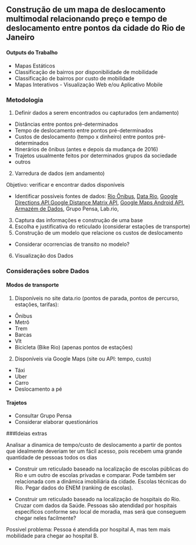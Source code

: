 ## Construção de um mapa de deslocamento multimodal relacionando preço e tempo de deslocamento entre pontos da cidade do Rio de Janeiro


#### Outputs do Trabalho
- Mapas Estáticos
- Classificação de bairros por disponibilidade de mobilidade
- Classificação de bairros por custo de mobilidade
- Mapas Interativos - Visualização Web e/ou Aplicativo Mobile

### Metodologia
1. Definir dados a serem encontrados ou capturados (em andamento)
 * Distâncias entre pontos pré-determinados
 * Tempo de deslocamento entre pontos pré-determinados
 * Custos de deslocamento (tempo x dinheiro) entre pontos pré-determinados
 * Itinerários de ônibus (antes e depois da mudança de 2016)
 * Trajetos usualmente feitos por determinados grupos da sociedade
 * outros
2. Varredura de dados (em andamento)

  Objetivo: verificar e encontrar dados disponíveis
 * Identificar possíveis fontes de dados: [Rio Ônibus](http://www.rioonibus.com/servicos/terminais/), [Data Rio](http://data.rio), [Google Directions API](https://developers.google.com/maps/documentation/directions/?hl=pt-br),[Google Distance Matrix API](https://developers.google.com/maps/documentation/distance-matrix/?hl=pt-br), [Google Maps Android API](https://developers.google.com/maps/documentation/android-api/?hl=pt-br), [Armazém de Dados](http://www.armazemdedados.rio.rj.gov.br/), Grupo Pensa, Lab.rio,

3. Captura das informações e construção de uma base
4. Escolha e justificativa do reticulado (considerar estações de transporte)
5. Construção de um modelo que relacione os custos de deslocamento
 * Considerar ocorrencias de transito no modelo?
6.  Visualização dos Dados

### Considerações sobre Dados

#### Modos de transporte
1. Disponíveis no site data.rio (pontos de parada, pontos de percurso, estações, tarifas):
  - Ônibus
  - Metrô
  - Trem
  - Barcas
  - Vlt
  - Bicicleta (Bike Rio) (apenas pontos de estações)
2. Disponíveis via Google Maps (site ou API: tempo, custo)
 - Táxi
 - Uber
 - Carro
 - Deslocamento a pé

#### Trajetos
- Consultar Grupo Pensa
- Considerar elaborar questionários


###Ideias extras

Analisar a dinamica de tempo/custo de deslocamento a partir de pontos que idealmente deveriam ter um fácil acesso, pois recebem uma grande quantidade de pessoas todos os dias

- Construir um reticulado baseado na localização de escolas públicas do Rio e um outro de escolas privadas e comparar. Pode também ser relacionada com a dinâmica imobiliária da cidade. Escolas técnicas do Rio. Pegar dados do ENEM (ranking de escolas).

- Construir um reticulado baseado na localização de hospitais do Rio. Cruzar com dados da Saúde. Pessoas são atendidad por hospitais específicos conforme seu local de moradia, mas será que conseguem chegar neles facilmente?

Possivel problema: Pessoa é atendida por hospital A, mas tem mais mobilidade para chegar ao hospital B.
